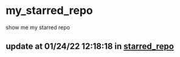 # my_starred_repo
show me my starred repo

update at 01/24/22 12:18:18 in [starred_repo](./index.html)
---

